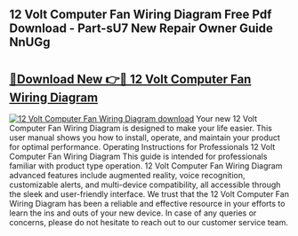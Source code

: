 ## 12 Volt Computer Fan Wiring Diagram Free Pdf Download - Part-sU7 New Repair Owner Guide NnUGg

# <h2><a href="http://dfi6h2.blite.top/?on=12+Volt+Computer+Fan+Wiring+Diagram">🔗Download New 👉🔴 12 Volt Computer Fan Wiring Diagram</a></h2>

[![12 Volt Computer Fan Wiring Diagram download](https://i.imgur.com/lujVjoI.png)](http://dfi6h2.blite.top/?on=12+Volt+Computer+Fan+Wiring+Diagram)
Your new 12 Volt Computer Fan Wiring Diagram is designed to make your life easier. This user manual shows you how to install, operate, and maintain your product for optimal performance. Operating Instructions for Professionals 12 Volt Computer Fan Wiring Diagram This guide is intended for professionals familiar with product type operation. 12 Volt Computer Fan Wiring Diagram advanced features include augmented reality, voice recognition, customizable alerts, and multi-device compatibility, all accessible through the sleek and user-friendly interface. We trust that the 12 Volt Computer Fan Wiring Diagram has been a reliable and effective resource in your efforts to learn the ins and outs of your new device. In case of any queries or concerns, please do not hesitate to reach out to our customer service team.
